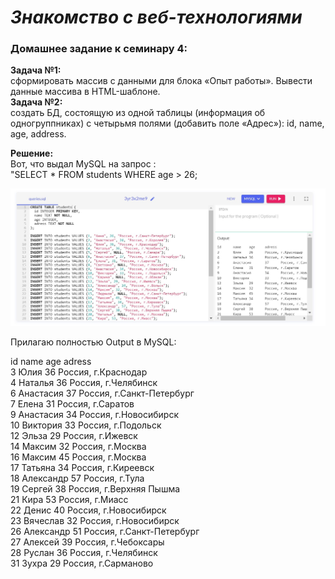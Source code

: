 # *Знакомство с веб-технологиями* #
### **Домашнее задание к семинару 4:** ### 

**Задача №1:**\
сформировать массив с данными для блока «Опыт работы».
Вывести данные массива в HTML-шаблоне.\
**Задача №2:**\
создать БД, состоящую из одной таблицы (информация об одногруппниках) с четырьмя полями (добавить поле «Адрес»): id, name, age, address.

**Решение:**\
Вот, что выдал MySQL на запрос :\
"SELECT * FROM students WHERE age > 26;

![Сообщение-текст](run.jpg)

Прилагаю полностью Output в MySQL:

id	name	age	adress\
3	Юлия	36	Россия, г.Краснодар\
4	Наталья	36	Россия, г.Челябинск\
6	Анастасия	37	Россия, г.Санкт-Петербург\
7	Елена	31	Россия, г.Саратов\
9	Анастасия	34	Россия, г.Новосибирск\
10	Виктория	33	Россия, г.Подольск\
12	Эльза	29	Россия, г.Ижевск\
14	Максим	32	Россия, г.Москва\
16	Максим	45	Россия, г.Москва\
17	Татьяна	34	Россия, г.Киреевск\
18	Александр	57	Россия, г.Тула\
19	Сергей	38	Россия, г.Верхняя Пышма\
21	Кира	53	Россия, г.Миасс\
22	Денис	40	Россия, г.Новосибирск\
23	Вячеслав	32	Россия, г.Новосибирск\
26	Александр	51	Россия, г.Санкт-Петербург\
27	Алексей	39	Россия, г.Чебоксары\
28	Руслан	36	Россия, г.Челябинск\
31	Зухра	29	Россия, г.Сарманово